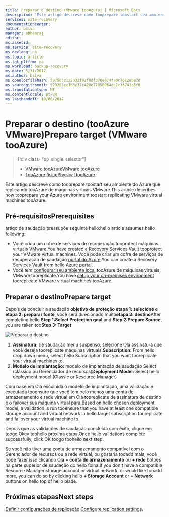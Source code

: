 ```yaml
---
title: Preparar o destino (VMware tooAzure) | Microsoft Docs
description: "Este artigo descreve como tooprepare toostart seu ambiente do Azure que replicando tooAzure de máquinas virtuais VMware."
services: site-recovery
documentationcenter: 
author: bsiva
manager: abhemraj
editor: 
ms.assetid: 
ms.service: site-recovery
ms.devlang: na
ms.topic: article
ms.tgt_pltfrm: na
ms.workload: backup-recovery
ms.date: 5/31/2017
ms.author: bsiva
ms.openlocfilehash: 5975d3c122032f92f8df370ee74fa0c7012ebe2d
ms.sourcegitcommit: 523283cc1b3c37c428e77850964dc1c33742c5f0
ms.translationtype: MT
ms.contentlocale: pt-BR
ms.lasthandoff: 10/06/2017
---
```

# <a name="prepare-target-vmware-tooazure"></a><span data-ttu-id="682c3-103">Preparar o destino (tooAzure VMware)</span><span class="sxs-lookup"><span data-stu-id="682c3-103">Prepare target (VMware tooAzure)</span></span>
> [!div class="op_single_selector"]
> * [<span data-ttu-id="682c3-104">VMware tooAzure</span><span class="sxs-lookup"><span data-stu-id="682c3-104">VMware tooAzure</span></span>](./site-recovery-prepare-target-vmware-to-azure.md)
> * [<span data-ttu-id="682c3-105">TooAzure físico</span><span class="sxs-lookup"><span data-stu-id="682c3-105">Physical tooAzure</span></span>](./site-recovery-prepare-target-physical-to-azure.md)

<span data-ttu-id="682c3-106">Este artigo descreve como tooprepare toostart seu ambiente do Azure que replicando tooAzure de máquinas virtuais VMware.</span><span class="sxs-lookup"><span data-stu-id="682c3-106">This article describes how tooprepare your Azure environment toostart replicating VMware virtual machines tooAzure.</span></span>

## <a name="prerequisites"></a><span data-ttu-id="682c3-107">Pré-requisitos</span><span class="sxs-lookup"><span data-stu-id="682c3-107">Prerequisites</span></span>

<span data-ttu-id="682c3-108">artigo de saudação pressupõe seguinte hello:</span><span class="sxs-lookup"><span data-stu-id="682c3-108">hello article assumes hello following:</span></span>
- <span data-ttu-id="682c3-109">Você criou um cofre de serviços de recuperação tooprotect máquinas virtuais VMware.</span><span class="sxs-lookup"><span data-stu-id="682c3-109">You have created a Recovery Services Vault tooprotect your VMware virtual machines.</span></span> <span data-ttu-id="682c3-110">Você pode criar um cofre de serviços de recuperação de saudação [portal do Azure](http://portal.azure.com "portal do Azure").</span><span class="sxs-lookup"><span data-stu-id="682c3-110">You can create a Recovery Services Vault from hello [Azure portal](http://portal.azure.com "Azure portal").</span></span>
- <span data-ttu-id="682c3-111">Você tem [configurar seu ambiente local](./site-recovery-set-up-vmware-to-azure.md) tooAzure de máquinas virtuais VMware tooreplicate.</span><span class="sxs-lookup"><span data-stu-id="682c3-111">You have [setup your on-premises environment](./site-recovery-set-up-vmware-to-azure.md) tooreplicate VMware virtual machines tooAzure.</span></span>

## <a name="prepare-target"></a><span data-ttu-id="682c3-112">Preparar o destino</span><span class="sxs-lookup"><span data-stu-id="682c3-112">Prepare target</span></span>

<span data-ttu-id="682c3-113">Depois de concluir a saudação **objetivo de proteção etapa 1: selecione** e **etapa 2: preparar fonte**, você será direcionado muito**etapa 3: destino**</span><span class="sxs-lookup"><span data-stu-id="682c3-113">After completing hello **Step 1:Select Protection goal** and **Step 2:Prepare Source**, you are taken too**Step 3: Target**</span></span>

![Preparar o destino](./media/site-recovery-prepare-target-vmware-to-azure/prepare-target-vmware-to-azure.png)

1. <span data-ttu-id="682c3-115">**Assinatura:** de saudação menu suspenso, selecione Olá assinatura que você deseja tooreplicate máquinas virtuais.</span><span class="sxs-lookup"><span data-stu-id="682c3-115">**Subscription:** From hello drop down menu, select hello Subscription that you want tooreplicate your virtual machines to.</span></span>
2. <span data-ttu-id="682c3-116">**Modelo de implantação:** modelo de implantação de saudação Select (clássico ou Gerenciador de recursos)</span><span class="sxs-lookup"><span data-stu-id="682c3-116">**Deployment Model:** Select hello deployment model (Classic or Resource Manager)</span></span>

<span data-ttu-id="682c3-117">Com base em Olá escolhida o modelo de implantação, uma validação é executada tooensure que você tem pelo menos uma conta de armazenamento e rede virtual em Olá tooreplicate de assinatura de destino e o failover sua máquina virtual para.</span><span class="sxs-lookup"><span data-stu-id="682c3-117">Based on hello chosen deployment model, a validation is run tooensure that you have at least one compatible storage account and virtual network in hello target subscription tooreplicate and failover your virtual machine to.</span></span>

<span data-ttu-id="682c3-118">Depois que as validações de saudação concluída com êxito, clique em toogo Okey toohello próxima etapa.</span><span class="sxs-lookup"><span data-stu-id="682c3-118">Once hello validations complete successfully, click OK toogo toohello next step.</span></span>

<span data-ttu-id="682c3-119">Se você não tiver uma conta de armazenamento compatível com o Gerenciador de recursos ou a rede virtual, ou gostaria tooadd mais, você pode fazer isso clicando Olá **+ conta de armazenamento** ou **+ rede** botões na parte superior de saudação do hello folha.</span><span class="sxs-lookup"><span data-stu-id="682c3-119">If you don't have a compatible Resource Manager storage account or virtual network, or would like tooadd more, you can do so by clicking hello **+ Storage Account** or **+ Network** buttons on hello top of hello blade.</span></span>

## <a name="next-steps"></a><span data-ttu-id="682c3-120">Próximas etapas</span><span class="sxs-lookup"><span data-stu-id="682c3-120">Next steps</span></span>
<span data-ttu-id="682c3-121">[Definir configurações de replicação](./site-recovery-setup-replication-settings-vmware.md).</span><span class="sxs-lookup"><span data-stu-id="682c3-121">[Configure replication settings](./site-recovery-setup-replication-settings-vmware.md).</span></span>
